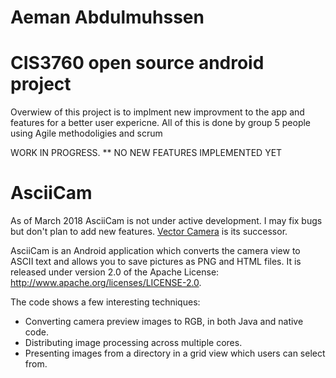 # Aeman Abdulmuhssen 
# CIS3760 open source android project

Overwiew of this project is to implment new improvment to the app and features for a better user expericne. All of this is done by group 5 people using Agile methodoligies and scrum 

WORK IN PROGRESS. 
** NO NEW FEATURES IMPLEMENTED YET



# AsciiCam

As of March 2018 AsciiCam is not under active development. I may fix bugs but don't plan to add new features.
[Vector Camera](https://github.com/dozingcat/VectorCamera) is its successor.

AsciiCam is an Android application which converts the camera view to ASCII text and allows you to save pictures as PNG and HTML files. It is released under version 2.0 of the Apache License: http://www.apache.org/licenses/LICENSE-2.0.

The code shows a few interesting techniques:
- Converting camera preview images to RGB, in both Java and native code.
- Distributing image processing across multiple cores.
- Presenting images from a directory in a grid view which users can select from. 
